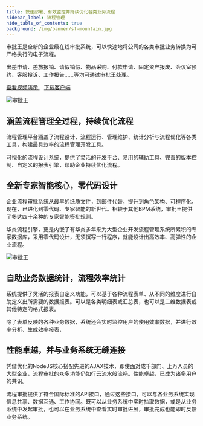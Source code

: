```yaml
---
title: 快速部署、有效监控并持续优化各类业务流程
sidebar_label: 流程管理
hide_table_of_contents: true
background: /img/banner/sf-mountain.jpg
---
```


审批王是全新的企业级在线审批系统，可以快速地将公司的各类审批业务转换为可严格执行的电子流程。

出差申请、差旅报销、请假销假、物品采购、付款申请、固定资产报废、会议室预约、客服投诉、工作报告......等均可通过审批王处理。

<a class="button button--primary" href="http://oss.steedos.com/videos/case/%E5%A6%82%E4%BD%95%E9%85%8D%E7%BD%AE%E8%AF%B7%E5%81%87%E6%B5%81%E7%A8%8B.mp4" target="_blank">
查看视频演示
</a>
&nbsp;&nbsp;
<a class="button button--primary" href="../workflow/download" target="_blank">
下载客户端
</a>

![审批王](/assets/products/workflow.png)

## 涵盖流程管理全过程，持续优化流程

流程管理平台涵盖了流程设计、流程运行、管理维护、统计分析与流程优化等各类工具，构建最具效率的流程管理开发工具。

可视化的流程设计系统，提供了灵活的开发平台、易用的辅助工具、完善的版本控制、自定义的报表引擎，帮助企业持续优化流程。

## 全新专家智能核心，零代码设计

企业流程审批系统从最早的纸质文件，到邮件代替，提升到角色架构、可程序化，现在，已进化到零代码、专家智能的新世代。相较于其他BPM系统，审批王提供了多达四十余种的专家智能签批规则。

华炎流程引擎，更是内嵌了有华炎多年来为大型企业开发流程管理系统所累积的专家数据库，采用零代码设计，无须撰写一行程序，就能设计出高效率、高弹性的企业流程。

![审批王](/assets/products/workflow_overview.png)

## 自助业务数据统计，流程效率统计

系统提供了灵活的报表自定义功能，可以基于各种流程表单、从不同的维度进行自助定义出所需要的数据报表。可以是各类明细表或汇总表，也可以是二维数据表或其他特定的格式报表。

除了表单反映的各种业务数据，系统还会实时监控用户的使用效率数据，并进行效率分析、生成效率报表，

## 性能卓越，并与业务系统无缝连接

凭借优化的NodeJS核心搭配先进的AJAX技术，即使面对成千部门、上万人员的大型企业，流程审批的众多功能仍如行云流水般流畅。性能卓越，已成为诸多用户的共识。

流程审批提供了符合国际标准的API接口，通过这些接口，可以与各业务系统实现信息共享、数据互通、工作协同。既可以从业务系统中实时抽取数据，或是从业务系统中发起审批，也可以在业务系统中查看实时审批进展，审批完成也能即时反馈业务系统。
